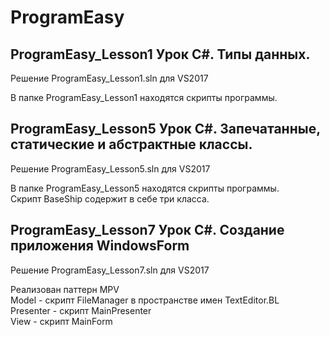 # ProgramEasy
## ProgramEasy_Lesson1 Урок C#. Типы данных.
Решение ProgramEasy_Lesson1.sln для VS2017

В папке ProgramEasy_Lesson1 находятся скрипты программы.

## ProgramEasy_Lesson5 Урок C#. Запечатанные, статические и абстрактные классы.
Решение ProgramEasy_Lesson5.sln для VS2017

В папке ProgramEasy_Lesson5 находятся скрипты программы.</br> Скрипт BaseShip содержит в себе три класса.

## ProgramEasy_Lesson7 Урок C#. Создание приложения WindowsForm
Решение ProgramEasy_Lesson7.sln для VS2017

Реализован паттерн MPV</br>
Model - скрипт FileManager в пространстве имен TextEditor.BL</br>
Presenter - скрипт MainPresenter</br>
View - скрипт MainForm
